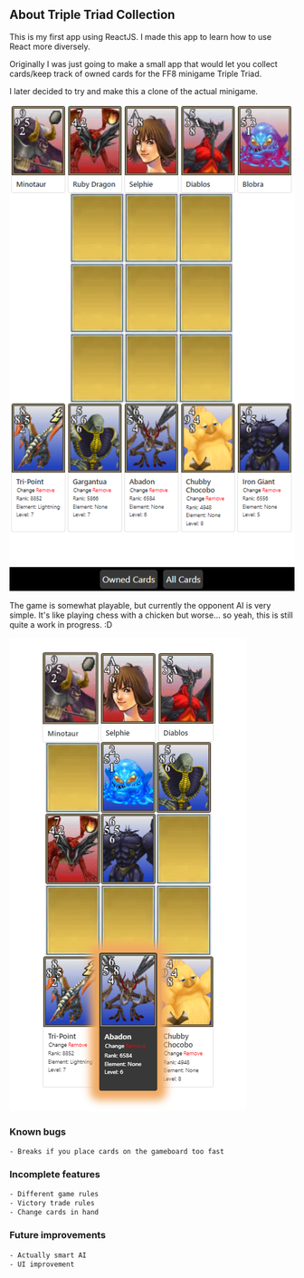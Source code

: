 ## About Triple Triad Collection

This is my first app using ReactJS. I made this app to learn how to use React more diversely.

Originally I was just going to make a small app that would let you collect cards/keep track of owned cards for the FF8 minigame Triple Triad. 

I later decided to try and make this a clone of the actual minigame.

![img.png](img.png)

The game is somewhat playable, but currently the opponent AI is very simple. It's like playing chess with a chicken but worse... so yeah, this is still quite a work in progress. :D

![img_2.png](img_2.png)


### Known bugs
```
- Breaks if you place cards on the gameboard too fast
```

### Incomplete features
```
- Different game rules
- Victory trade rules
- Change cards in hand
```
### Future improvements
```
- Actually smart AI
- UI improvement
```